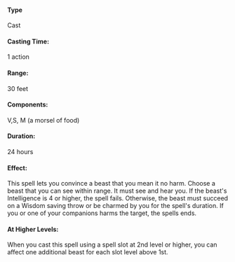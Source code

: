 #### Type
Cast
#### Casting Time:
1 action 
#### Range:
30 feet
#### Components:
V,S, M (a morsel of food) 
#### Duration:
24 hours 
#### Effect: 
This spell lets you convince a beast that you mean it no harm. Choose a beast that you can see within range. It must see and hear you. If the beast's Intelligence is 4 or higher, the spell fails. Otherwise, the beast must succeed on a Wisdom saving throw or be charmed by you for the spell's duration. If you or one of your companions harms the target, the spells ends. 
#### At Higher Levels:
When you cast this spell using a spell slot at 2nd level or higher, you can affect one additional beast for each slot level above 1st.